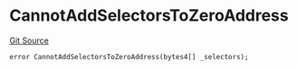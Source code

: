 # CannotAddSelectorsToZeroAddress
[Git Source](https://github.com/thrackle-io/rules-protocol/blob/4e5c0bf97c314267dd6acccac5053bfaa6859607/src/economic/ruleStorage/RuleStorageDiamondLib.sol)


```solidity
error CannotAddSelectorsToZeroAddress(bytes4[] _selectors);
```

